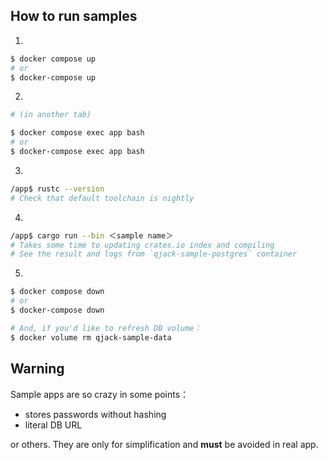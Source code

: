 ## How to run samples
1.
```sh
$ docker compose up
# or
$ docker-compose up
```
2.
```sh
# (in another tab)

$ docker compose exec app bash
# or
$ docker-compose exec app bash
```
3.
```sh
/app$ rustc --version
# Check that default toolchain is nightly
```
4.
```sh
/app$ cargo run --bin ＜sample name＞
# Takes some time to updating crates.io index and compiling
# See the result and logs from `qjack-sample-postgres` container
```
5.
```sh
$ docker compose down
# or
$ docker-compose down

# And, if you'd like to refresh DB volume：
$ docker volume rm qjack-sample-data
```

## Warning
Sample apps are so crazy in some points：

- stores passwords without hashing
- literal DB URL

or others. They are only for simplification and **must** be avoided in real app.
